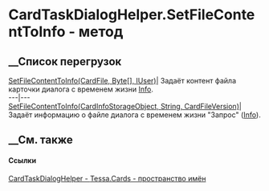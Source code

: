 # CardTaskDialogHelper.SetFileContentToInfo - метод
##  __Список перегрузок
[SetFileContentToInfo(CardFile, Byte[],
IUser)](M_Tessa_Cards_CardTaskDialogHelper_SetFileContentToInfo.htm)|  Задаёт
контент файла карточки диалога с временем жизни
[Info](T_Tessa_Cards_CardTaskDialogStoreMode.htm).  
---|---  
[SetFileContentToInfo(CardInfoStorageObject, String,
CardFileVersion)](M_Tessa_Cards_CardTaskDialogHelper_SetFileContentToInfo_1.htm)|
Задаёт информацию о файле диалога с временем жизни "Запрос"
([Info](T_Tessa_Cards_CardTaskDialogStoreMode.htm)).  
## __См. также
#### Ссылки
[CardTaskDialogHelper - ](T_Tessa_Cards_CardTaskDialogHelper.htm)
[Tessa.Cards - пространство имён](N_Tessa_Cards.htm)
